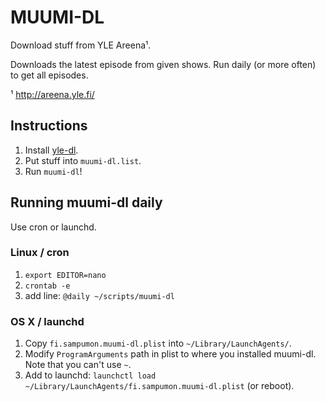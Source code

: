 MUUMI-DL
========

Download stuff from YLE Areena¹.

Downloads the latest episode from given shows. Run daily (or more often) to get all episodes.

¹ http://areena.yle.fi/

## Instructions

1. Install [yle-dl](http://users.tkk.fi/~aajanki/rtmpdump-yle/).
2. Put stuff into `muumi-dl.list`.
3. Run `muumi-dl`!

## Running muumi-dl daily

Use cron or launchd.

### Linux / cron

1. `export EDITOR=nano`
2. `crontab -e`
3. add line: `@daily ~/scripts/muumi-dl`

### OS X / launchd

1. Copy `fi.sampumon.muumi-dl.plist` into `~/Library/LaunchAgents/`.
2. Modify `ProgramArguments` path in plist to where you installed muumi-dl. Note that you can't use `~`.
3. Add to launchd: `launchctl load ~/Library/LaunchAgents/fi.sampumon.muumi-dl.plist` (or reboot).
